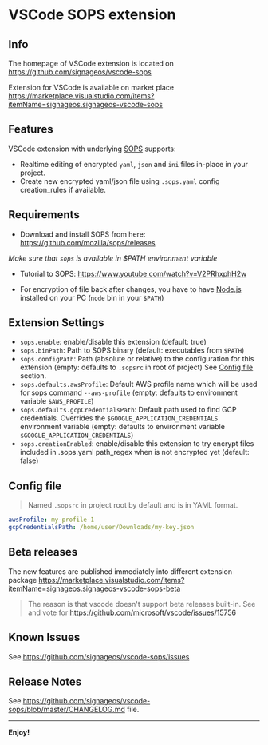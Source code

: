 # VSCode SOPS extension

## Info
The homepage of VSCode extension is located on https://github.com/signageos/vscode-sops

Extension for VSCode is available on market place https://marketplace.visualstudio.com/items?itemName=signageos.signageos-vscode-sops

## Features

VSCode extension with underlying [SOPS](https://github.com/mozilla/sops) supports:
- Realtime editing of encrypted `yaml`, `json` and `ini` files in-place in your project.
- Create new encrypted yaml/json file using `.sops.yaml` config creation_rules if available.

## Requirements

- Download and install SOPS from here: https://github.com/mozilla/sops/releases

*Make sure that `sops` is available in $PATH environment variable*

- Tutorial to SOPS: https://www.youtube.com/watch?v=V2PRhxphH2w

- For encryption of file back after changes, you have to have [Node.js](https://nodejs.org/en/) installed on your PC (`node` bin in your `$PATH`)

## Extension Settings
* `sops.enable`: enable/disable this extension (default: true)
* `sops.binPath`: Path to SOPS binary (default: executables from `$PATH`)
* `sops.configPath`: Path (absolute or relative) to the configuration for this extension (empty: defaults to `.sopsrc` in root of project) See [Config file](#config-file) section.
* `sops.defaults.awsProfile`: Default AWS profile name which will be used for sops command `--aws-profile` (empty: defaults to environment variable `$AWS_PROFILE`)
* `sops.defaults.gcpCredentialsPath`: Default path used to find GCP credentials. Overrides the `$GOOGLE_APPLICATION_CREDENTIALS` environment variable (empty: defaults to environment variable `$GOOGLE_APPLICATION_CREDENTIALS`)
* `sops.creationEnabled`: enable/disable this extension to try encrypt files included in .sops.yaml path_regex when is not encrypted yet (default: false)

## Config file
> Named `.sopsrc` in project root by default and is in YAML format.
```yaml
awsProfile: my-profile-1
gcpCredentialsPath: /home/user/Downloads/my-key.json
```

## Beta releases
The new features are published immediately into different extension package https://marketplace.visualstudio.com/items?itemName=signageos.signageos-vscode-sops-beta
> The reason is that vscode doesn't support beta releases built-in. See and vote for https://github.com/microsoft/vscode/issues/15756


## Known Issues
See https://github.com/signageos/vscode-sops/issues

## Release Notes

See https://github.com/signageos/vscode-sops/blob/master/CHANGELOG.md file.

-----------------------------------------------------------------------------------------------------------

**Enjoy!**

